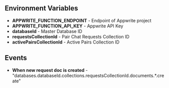 ## Environment Variables

- **APPWRITE_FUNCTION_ENDPOINT** - Endpoint of Appwrite project
- **APPWRITE_FUNCTION_API_KEY** - Appwrite API Key
- **databaseId** - Master Database ID
- **requestsCollectionId** - Pair Chat Requests Collection ID
- **activePairsCollectionId** - Active Pairs Collection ID

## Events

- **When new request doc is created** - "databases.databaseId.collections.requestsCollectionId.documents.\*.create"
